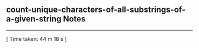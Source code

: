 <h2>count-unique-characters-of-all-substrings-of-a-given-string Notes</h2><hr>[ Time taken: 44 m 18 s ]